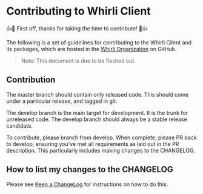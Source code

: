 # Contributing to Whirli Client

:+1::tada: First off, thanks for taking the time to contribute! :tada::+1:

The following is a set of guidelines for contributing to the Whirli Client and its packages, which are hosted in the [Whirli Organization](https://github.com/whirli) on GitHub.

> Note: This document is due to be fleshed out.

## Contribution

The master branch should contain only released code. This should come under a particular release, and tagged in git.

The develop branch is the main target for development. It is the trunk for unreleased code. The develop branch should always be
a stable release candidate.

To contribute, please branch from develop. When complete, please PR back to develop, ensuring you've met all requirements
as laid out in the PR description. This particularly includes making changes to the CHANGELOG.

## How to list my changes to the CHANGELOG

Please see [Keep a ChangeLog](https://keepachangelog.com/en/1.1.0/) for instructions on how to do this.
